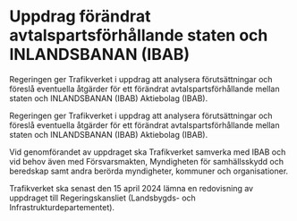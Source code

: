 # Uppdrag förändrat avtalspartsförhållande staten och INLANDSBANAN (IBAB)

Regeringen ger Trafikverket i uppdrag att analysera förutsättningar och föreslå eventuella åtgärder för ett förändrat avtalspartsförhållande mellan staten och INLANDSBANAN (IBAB) Aktiebolag (IBAB).

Regeringen ger Trafikverket i uppdrag att analysera förutsättningar och föreslå eventuella åtgärder för ett förändrat avtalspartsförhållande mellan staten och INLANDSBANAN (IBAB) Aktiebolag (IBAB).

Vid genomförandet av uppdraget ska Trafikverket samverka med IBAB och
vid behov även med Försvarsmakten, Myndigheten för samhällsskydd och
beredskap samt andra berörda myndigheter, kommuner och organisationer.

Trafikverket ska senast den 15 april 2024 lämna en redovisning av uppdraget
till Regeringskansliet (Landsbygds- och Infrastrukturdepartementet).
